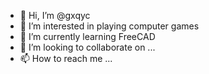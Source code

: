 - 👋 Hi, I’m @gxqyc
- 👀 I’m interested in playing computer games
- 🌱 I’m currently learning FreeCAD
- 💞️ I’m looking to collaborate on ...
- 📫 How to reach me ...

<!---
gxqyc/gxqyc is a ✨ special ✨ repository because its `README.md` (this file) appears on your GitHub profile.
You can click the Preview link to take a look at your changes.
--->
